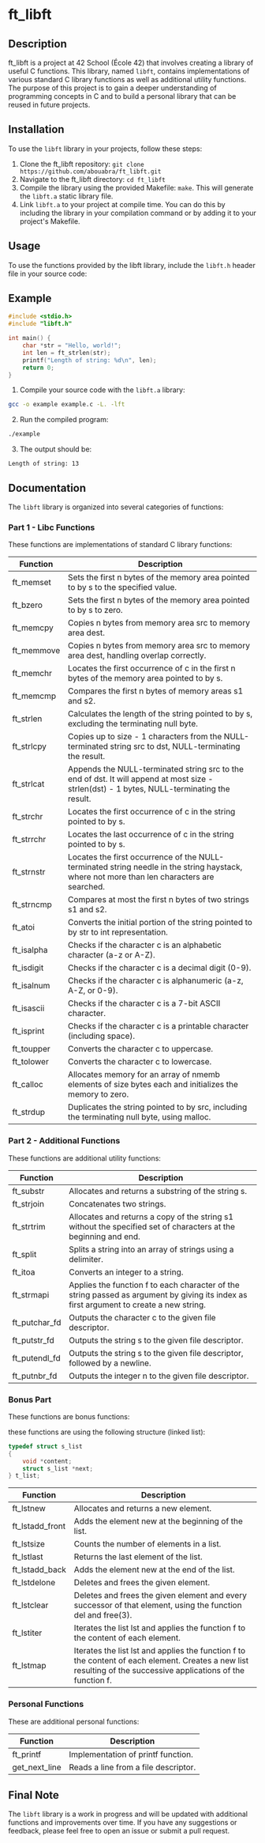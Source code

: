 # ft_libft

## Description

ft_libft is a project at 42 School (École 42) that involves creating a library of useful C functions. This library, named `libft`, contains implementations of various standard C library functions as well as additional utility functions. The purpose of this project is to gain a deeper understanding of programming concepts in C and to build a personal library that can be reused in future projects.

## Installation
To use the `libft` library in your projects, follow these steps:

1. Clone the ft_libft repository: `git clone https://github.com/abouabra/ft_libft.git`
2. Navigate to the ft_libft directory: `cd ft_libft`
3. Compile the library using the provided Makefile: `make`.
This will generate the `libft.a` static library file.
4. Link `libft.a` to your project at compile time. You can do this by including the library in your compilation command or by adding it to your project's Makefile.

## Usage
To use the functions provided by the libft library, include the `libft.h` header file in your source code:

## Example
```c
#include <stdio.h>
#include "libft.h"

int main() {
    char *str = "Hello, world!";
    int len = ft_strlen(str);
    printf("Length of string: %d\n", len);
    return 0;
}
```

1. Compile your source code with the `libft.a` library:
```sh
gcc -o example example.c -L. -lft
```

2. Run the compiled program:
```sh
./example
```

3. The output should be:
```
Length of string: 13
```

## Documentation

The `libft` library is organized into several categories of functions:

### Part 1 - Libc Functions

These functions are implementations of standard C library functions:

| Function    | Description                                        |
|-------------|----------------------------------------------------|
| ft_memset   | Sets the first n bytes of the memory area pointed to by s to the specified value. |
| ft_bzero    | Sets the first n bytes of the memory area pointed to by s to zero. |
| ft_memcpy   | Copies n bytes from memory area src to memory area dest. |
| ft_memmove  | Copies n bytes from memory area src to memory area dest, handling overlap correctly. |
| ft_memchr   | Locates the first occurrence of c in the first n bytes of the memory area pointed to by s. |
| ft_memcmp   | Compares the first n bytes of memory areas s1 and s2. |
| ft_strlen   | Calculates the length of the string pointed to by s, excluding the terminating null byte. |
| ft_strlcpy  | Copies up to size - 1 characters from the NULL-terminated string src to dst, NULL-terminating the result. |
| ft_strlcat  | Appends the NULL-terminated string src to the end of dst. It will append at most size - strlen(dst) - 1 bytes, NULL-terminating the result. |
| ft_strchr   | Locates the first occurrence of c in the string pointed to by s. |
| ft_strrchr  | Locates the last occurrence of c in the string pointed to by s. |
| ft_strnstr  | Locates the first occurrence of the NULL-terminated string needle in the string haystack, where not more than len characters are searched. |
| ft_strncmp  | Compares at most the first n bytes of two strings s1 and s2. |
| ft_atoi     | Converts the initial portion of the string pointed to by str to int representation. |
| ft_isalpha  | Checks if the character c is an alphabetic character (a-z or A-Z). |
| ft_isdigit  | Checks if the character c is a decimal digit (0-9). |
| ft_isalnum  | Checks if the character c is alphanumeric (a-z, A-Z, or 0-9). |
| ft_isascii  | Checks if the character c is a 7-bit ASCII character. |
| ft_isprint  | Checks if the character c is a printable character (including space). |
| ft_toupper  | Converts the character c to uppercase. |
| ft_tolower  | Converts the character c to lowercase. |
| ft_calloc   | Allocates memory for an array of nmemb elements of size bytes each and initializes the memory to zero. |
| ft_strdup   | Duplicates the string pointed to by src, including the terminating null byte, using malloc. |

### Part 2 - Additional Functions

These functions are additional utility functions:

| Function      | Description                                           |
|---------------|-------------------------------------------------------|
| ft_substr     | Allocates and returns a substring of the string s.    |
| ft_strjoin    | Concatenates two strings.                             |
| ft_strtrim    | Allocates and returns a copy of the string s1 without the specified set of characters at the beginning and end. |
| ft_split      | Splits a string into an array of strings using a delimiter. |
| ft_itoa       | Converts an integer to a string.                      |
| ft_strmapi    | Applies the function f to each character of the string passed as argument by giving its index as first argument to create a new string. |
| ft_putchar_fd | Outputs the character c to the given file descriptor. |
| ft_putstr_fd  | Outputs the string s to the given file descriptor.    |
| ft_putendl_fd | Outputs the string s to the given file descriptor, followed by a newline. |
| ft_putnbr_fd  | Outputs the integer n to the given file descriptor.   |

### Bonus Part

These functions are bonus functions:

these functions are using the following structure (linked list):

```c
typedef struct s_list
{
    void *content;
    struct s_list *next;
} t_list;
```


| Function        | Description                                          |
|-----------------|------------------------------------------------------|
| ft_lstnew       | Allocates and returns a new element.                 |
| ft_lstadd_front | Adds the element new at the beginning of the list.   |
| ft_lstsize      | Counts the number of elements in a list.             |
| ft_lstlast      | Returns the last element of the list.                |
| ft_lstadd_back  | Adds the element new at the end of the list.         |
| ft_lstdelone    | Deletes and frees the given element.                 |
| ft_lstclear     | Deletes and frees the given element and every successor of that element, using the function del and free(3). |
| ft_lstiter      | Iterates the list lst and applies the function f to the content of each element. |
| ft_lstmap       | Iterates the list lst and applies the function f to the content of each element. Creates a new list resulting of the successive applications of the function f. |

### Personal Functions

These are additional personal functions:

| Function     | Description                                         |
|--------------|-----------------------------------------------------|
| ft_printf    | Implementation of printf function.                  |
| get_next_line| Reads a line from a file descriptor.                |

## Final Note

The `libft` library is a work in progress and will be updated with additional functions and improvements over time. If you have any suggestions or feedback, please feel free to open an issue or submit a pull request.